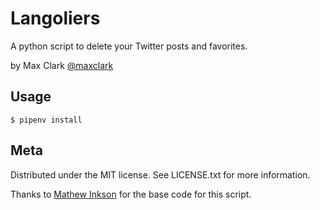 # Langoliers

A python script to delete your Twitter posts and favorites.

by Max Clark [@maxclark](https://twitter.com/maxclark)

## Usage

```
$ pipenv install
```

## Meta

Distributed under the MIT license. See LICENSE.txt for more information.

Thanks to [Mathew Inkson](http://www.ireckon.net/2015/03/delete-old-tweets-selectively-using-python-and-tweepy) for the base code for this script.
